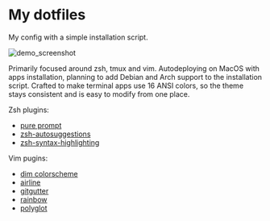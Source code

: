 # My dotfiles
My config with a simple installation script.

![demo_screenshot](https://i.imgur.com/Iw3fkBN.png)

Primarily focused around zsh, tmux and vim.
Autodeploying on MacOS with apps installation, planning to add Debian and Arch support to the installation script.
Crafted to make terminal apps use 16 ANSI colors, so the theme stays consistent and is easy to modify from one place.

Zsh plugins:
  * [pure prompt](https://github.com/sindresorhus/pure)
  * [zsh-autosuggestions](https://github.com/zsh-users/zsh-autosuggestions)
  * [zsh-syntax-highlighting](https://github.com/zsh-users/zsh-syntax-highlighting)

Vim pugins:
  * [dim colorscheme](https://github.com/jeffkreeftmeijer/vim-dim)
  * [airline](https://github.com/vim-airline/vim-airline)
  * [gitgutter](https://github.com/airblade/vim-gitgutter)
  * [rainbow](https://github.com/luochen1990/rainbow)
  * [polyglot](https://github.com/sheerun/vim-polyglot)

